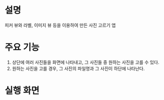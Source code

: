 # 설명
피커 뷰와 라벨, 이미지 뷰 등을 이용하여 만든 사진 고르기 앱

# 주요 기능
1. 상단에 여러 사진들을 화면에 나타내고, 그 사진들 중 원하는 사진을 고를 수 있다.
2. 원하는 사진을 고를 경우, 그 사진의 파일명과 그 사진이 하단에 나타난다.

# 실행 화면
